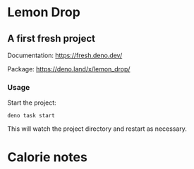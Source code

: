 # Lemon Drop
## A first fresh project

Documentation: https://fresh.deno.dev/

Package: https://deno.land/x/lemon_drop/

### Usage

Start the project:

```
deno task start
```

This will watch the project directory and restart as necessary.

# Calorie notes

